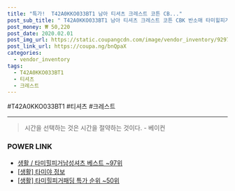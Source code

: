 ```yaml
--- 
title: "특가!  T42A0KKO033BT1 남아 티셔츠 크레스트 코튼 CB..." 
post_sub_title: " T42A0KKO033BT1 남아 티셔츠 크레스트 코튼 CBK 반소매 타미힐피거" 
post_money: ₩ 50,220 
post_date: 2020.02.01 
post_img_url: https://static.coupangcdn.com/image/vendor_inventory/9297/fa7635ec2cc22965d045de70b0623c22017a55cd3d0d3619a61d1d160170.jpg 
post_link_url: https://coupa.ng/bnQpaX 
categories: 
  - vendor_inventory 
tags: 
  - T42A0KKO033BT1 
  - 티셔츠 
  - 크레스트 
--- 
```

  #T42A0KKO033BT1 #티셔츠 #크레스트 
<hr> 

> 시간을 선택하는 것은 시간을 절약하는 것이다. - 베이컨 


### POWER LINK

* <a href="https://blog.naver.com/santokki14/221779218290" target="_blank">생활 / 타미힐피거남성셔츠 베스트 ~97위</a>
* <a href="https://blog.naver.com/santokki14/221768285379" target="_blank"> [생활] 타미야 정보 </a>
* <a href="https://blog.naver.com/sakai111/221783556553" target="_blank"> [생활] 타미힐피거패딩 특가 순위 ~50위</a>
